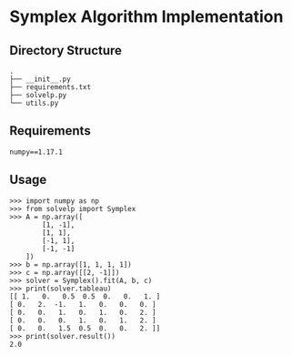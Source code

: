 # Symplex Algorithm Implementation

## Directory Structure

```
.
├── __init__.py
├── requirements.txt
├── solvelp.py
└── utils.py
```

## Requirements

```
numpy==1.17.1
```

## Usage

```
>>> import numpy as np
>>> from solvelp import Symplex
>>> A = np.array([
        [1, -1],
        [1, 1],
        [-1, 1],
        [-1, -1]
    ])
>>> b = np.array([1, 1, 1, 1])
>>> c = np.array([[2, -1]])
>>> solver = Symplex().fit(A, b, c)
>>> print(solver.tableau)
[[ 1.   0.   0.5  0.5  0.   0.   1. ]
[ 0.   2.  -1.   1.   0.   0.   0. ]
[ 0.   0.   1.   0.   1.   0.   2. ]
[ 0.   0.   0.   1.   0.   1.   2. ]
[ 0.   0.   1.5  0.5  0.   0.   2. ]]
>>> print(solver.result())
2.0
```

